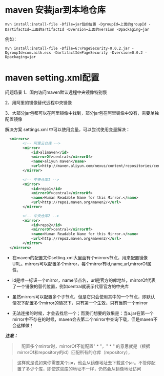 # maven 安装jar到本地仓库

```shell
mvn install:install-file -Dfile=jar包的位置 -DgroupId=上面的groupId -DartifactId=上面的artifactId -Dversion=上面的version -Dpackaging=jar
```

例如：

```shell
mvn install:install-file -Dfile=G:\PageSecurity-0.0.2.jar -DgroupId=com.ailk.ecs -DartifactId=PageSecurity -Dversion=0.0.2 -Dpackaging=jar
```

# maven setting.xml配置


问题场景
1、国内访问maven默认远程中央镜像特别慢

2、用阿里的镜像替代远程中央镜像

3、大部分jar包都可以在阿里镜像中找到，部分jar包在阿里镜像中没有，需要单独配置镜像

解决方案
settings.xml 中可以使用变量，可以尝试使用变量解决：

```xml
  <mirrors>
        <!-- 阿里云仓库 -->
        <mirror>
            <id>alimaven</id>
            <mirrorOf>central</mirrorOf>
            <name>aliyun maven</name>
            <url>http://maven.aliyun.com/nexus/content/repositories/central/</url>
        </mirror>
    
        <!-- 中央仓库1 -->
        <mirror>
            <id>repo1</id>
            <mirrorOf>central</mirrorOf>
            <name>Human Readable Name for this Mirror.</name>
            <url>http://repo1.maven.org/maven2/</url>
        </mirror>
    
        <!-- 中央仓库2 -->
        <mirror>
            <id>repo2</id>
            <mirrorOf>central</mirrorOf>
            <name>Human Readable Name for this Mirror.</name>
            <url>http://repo2.maven.org/maven2/</url>
        </mirror>
  </mirrors>
```


- 在maven的配置文件setting.xml大里面有个mirrors节点，用来配置镜像URL。mirrors可以配置多个mirror，每个mirror有id,name,url,mirrorOf属性，

- id是唯一标识一个mirror，name节点名，url是官方的库地址，mirrorOf代表了一个镜像的替代位置，例如central就表示代替官方的中央库


- 虽然mirrors可以配置多个子节点，但是它只会使用其中的一个节点，即默认情况下配置多个mirror的情况下，只有第一个生效，只有当前一个mirror

- 无法连接的时候，才会去找后一个；而我们想要的效果是：当a.jar在第一个mirror中不存在的时候，maven会去第二个mirror中查询下载，但是maven不会这样做！

***注意：***

>　配置多个mirror时，mirrorOf不能配置" * "，" * " 的意思就是（根据mirrorOf和repository的id）匹配所有的仓库（repository），

> 这样就是说如果你需要某个jar，他会从镜像地址去下载这个jar。不管你配置了多少个库，即使这些库的地址不一样，仍然会从镜像地址访问